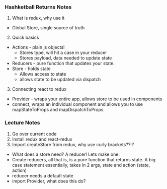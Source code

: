 ### Hashketball Returns Notes

1. What is redux, why use it

* Global Store, single source of truth

2. Quick basics

* Actions - plain js objects!
  * Stores type, will hit a case in your reducer
  * Stores payload, data needed to update state
* Reducers - pure function that updates your state.
* Store - holds state
  * Allows access to state
  * allows state to be updated via dispatch

3. Connecting react to redux

* Provider - wraps your entire app, allows store to be used in components
* connect, wraps an individual component and allows you to use mapStateToProps and mapDispatchToProps.

### Lecture Notes

1. Go over current code
2. Install redux and react-redux
3. Import createStore from redux, why use curly brackets??!?

* What does a store need? A reducer! Lets make one.
* Create reducers, all that is, is a pure function that returns state. A big case statement essentially, takes in 2 args, state and action (state, action)
* reducer needs a default state
* import Provider, what does this do?

